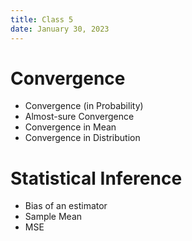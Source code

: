 ```yaml
---
title: Class 5
date: January 30, 2023 
---
```


# Convergence

- Convergence (in Probability)
- Almost-sure Convergence
- Convergence in Mean
- Convergence in Distribution

# Statistical Inference

- Bias of an estimator
- Sample Mean
- MSE

